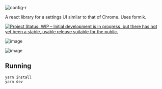 ![config-r](https://user-images.githubusercontent.com/8448/147490475-b4d6d3bd-85a5-4ccd-941e-7f6926cc8089.png)

A react library for a settings UI similar to that of Chrome. Uses formik.

[![Project Status: WIP – Initial development is in progress, but there has not yet been a stable, usable release suitable for the public.](https://www.repostatus.org/badges/latest/wip.svg)](https://www.repostatus.org/#wip)

![image](https://user-images.githubusercontent.com/8448/147491213-140bf201-e4b0-4ff2-b8a8-ea8a1291ebae.png)

![image](https://user-images.githubusercontent.com/8448/147994050-d0087afc-db1f-4a88-9744-f93002535239.png)

## Running

```
yarn install
yarn dev
```
